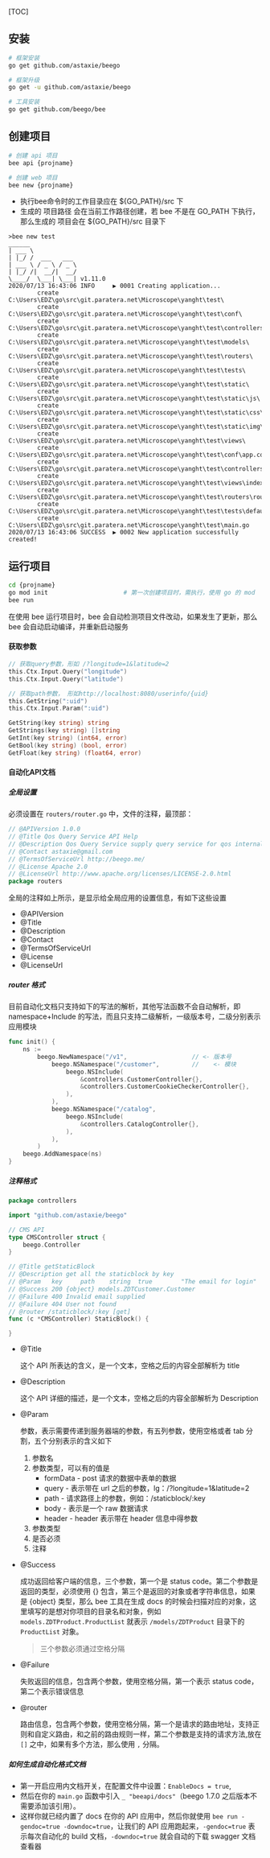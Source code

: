 [TOC]

## 安装

```sh
# 框架安装
go get github.com/astaxie/beego

# 框架升级
go get -u github.com/astaxie/beego

# 工具安装
go get github.com/beego/bee
```

## 创建项目

```sh
# 创建 api 项目
bee api {projname}

# 创建 web 项目
bee new {projname}
```

* 执行bee命令时的工作目录应在 ${GO_PATH}/src 下
* 生成的 项目路径 会在当前工作路径创建，若 bee 不是在 GO_PATH 下执行，那么生成的 项目会在 ${GO_PATH}/src 目录下

```
>bee new test
______
| ___ \
| |_/ /  ___   ___
| ___ \ / _ \ / _ \
| |_/ /|  __/|  __/
\____/  \___| \___| v1.11.0
2020/07/13 16:43:06 INFO     ▶ 0001 Creating application...
        create   C:\Users\EDZ\go\src\git.paratera.net\Microscope\yanght\test\
        create   C:\Users\EDZ\go\src\git.paratera.net\Microscope\yanght\test\conf\
        create   C:\Users\EDZ\go\src\git.paratera.net\Microscope\yanght\test\controllers\
        create   C:\Users\EDZ\go\src\git.paratera.net\Microscope\yanght\test\models\
        create   C:\Users\EDZ\go\src\git.paratera.net\Microscope\yanght\test\routers\
        create   C:\Users\EDZ\go\src\git.paratera.net\Microscope\yanght\test\tests\
        create   C:\Users\EDZ\go\src\git.paratera.net\Microscope\yanght\test\static\
        create   C:\Users\EDZ\go\src\git.paratera.net\Microscope\yanght\test\static\js\
        create   C:\Users\EDZ\go\src\git.paratera.net\Microscope\yanght\test\static\css\
        create   C:\Users\EDZ\go\src\git.paratera.net\Microscope\yanght\test\static\img\
        create   C:\Users\EDZ\go\src\git.paratera.net\Microscope\yanght\test\views\
        create   C:\Users\EDZ\go\src\git.paratera.net\Microscope\yanght\test\conf\app.conf
        create   C:\Users\EDZ\go\src\git.paratera.net\Microscope\yanght\test\controllers\default.go
        create   C:\Users\EDZ\go\src\git.paratera.net\Microscope\yanght\test\views\index.tpl
        create   C:\Users\EDZ\go\src\git.paratera.net\Microscope\yanght\test\routers\router.go
        create   C:\Users\EDZ\go\src\git.paratera.net\Microscope\yanght\test\tests\default_test.go
        create   C:\Users\EDZ\go\src\git.paratera.net\Microscope\yanght\test\main.go
2020/07/13 16:43:06 SUCCESS  ▶ 0002 New application successfully created!
```

## 运行项目

```sh
cd {projname}
go mod init						# 第一次创建项目时，需执行，使用 go 的 mod
bee run
```

在使用 bee 运行项目时，bee 会自动检测项目文件改动，如果发生了更新，那么 bee 会自动启动编译，并重新启动服务

#### 获取参数

```go
// 获取query参数，形如 /?longitude=1&latitude=2
this.Ctx.Input.Query("longitude")
this.Ctx.Input.Query("latitude")

// 获取path参数， 形如http://localhost:8080/userinfo/{uid}
this.GetString(":uid")
this.Ctx.Input.Param(":uid")

GetString(key string) string
GetStrings(key string) []string
GetInt(key string) (int64, error)
GetBool(key string) (bool, error)
GetFloat(key string) (float64, error)
```



#### 自动化API文档

##### 全局设置

必须设置在 `routers/router.go` 中，文件的注释，最顶部：

```go
// @APIVersion 1.0.0
// @Title Qos Query Service API Help
// @Description Qos Query Service supply query service for qos internal data
// @Contact astaxie@gmail.com
// @TermsOfServiceUrl http://beego.me/
// @License Apache 2.0
// @LicenseUrl http://www.apache.org/licenses/LICENSE-2.0.html
package routers
```

全局的注释如上所示，是显示给全局应用的设置信息，有如下这些设置

- @APIVersion
- @Title
- @Description
- @Contact
- @TermsOfServiceUrl
- @License
- @LicenseUrl

##### router 格式

目前自动化文档只支持如下的写法的解析，其他写法函数不会自动解析，即 namespace+Include 的写法，而且只支持二级解析，一级版本号，二级分别表示应用模块

```go
func init() {
    ns :=
        beego.NewNamespace("/v1",                  // <- 版本号
            beego.NSNamespace("/customer",         //    <- 模块
                beego.NSInclude(
                    &controllers.CustomerController{},
                    &controllers.CustomerCookieCheckerController{},
                ),
            ),
            beego.NSNamespace("/catalog",
                beego.NSInclude(
                    &controllers.CatalogController{},
                ),
            ),
        )
    beego.AddNamespace(ns)
}
```

##### 注释格式

```go
package controllers

import "github.com/astaxie/beego"

// CMS API
type CMSController struct {
    beego.Controller
}

// @Title getStaticBlock
// @Description get all the staticblock by key
// @Param   key     path    string  true        "The email for login"
// @Success 200 {object} models.ZDTCustomer.Customer
// @Failure 400 Invalid email supplied
// @Failure 404 User not found
// @router /staticblock/:key [get]
func (c *CMSController) StaticBlock() {

}
```

- @Title

  这个 API 所表达的含义，是一个文本，空格之后的内容全部解析为 title

- @Description

  这个 API 详细的描述，是一个文本，空格之后的内容全部解析为 Description

- @Param

  参数，表示需要传递到服务器端的参数，有五列参数，使用空格或者 tab 分割，五个分别表示的含义如下

  1. 参数名
  2. 参数类型，可以有的值是 
     * formData - post 请求的数据中表单的数据
     * query - 表示带在 url 之后的参数，lg：/?longitude=1&latitude=2
     * path - 请求路径上的参数，例如：/staticblock/:key
     * body - 表示是一个 raw 数据请求
     * header - header 表示带在 header 信息中得参数
  3. 参数类型
  4. 是否必须
  5. 注释

- @Success

  成功返回给客户端的信息，三个参数，第一个是 status code。第二个参数是返回的类型，必须使用 {} 包含，第三个是返回的对象或者字符串信息，如果是 {object} 类型，那么 bee 工具在生成 docs 的时候会扫描对应的对象，这里填写的是想对你项目的目录名和对象，例如 `models.ZDTProduct.ProductList` 就表示 `/models/ZDTProduct` 目录下的 `ProductList` 对象。

  > 三个参数必须通过空格分隔

- @Failure

  失败返回的信息，包含两个参数，使用空格分隔，第一个表示 status code，第二个表示错误信息

- @router

  路由信息，包含两个参数，使用空格分隔，第一个是请求的路由地址，支持正则和自定义路由，和之前的路由规则一样，第二个参数是支持的请求方法,放在 `[]` 之中，如果有多个方法，那么使用 `,` 分隔。

##### 如何生成自动化格式文档

- 第一开启应用内文档开关，在配置文件中设置：`EnableDocs = true`,
- 然后在你的 `main.go` 函数中引入 `_ "beeapi/docs"`（beego 1.7.0 之后版本不需要添加该引用）。
- 这样你就已经内置了 docs 在你的 API 应用中，然后你就使用 `bee run -gendoc=true -downdoc=true`，让我们的 API 应用跑起来，`-gendoc=true` 表示每次自动化的 build 文档，`-downdoc=true` 就会自动的下载 swagger 文档查看器